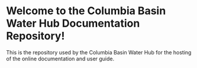 # Welcome to the Columbia Basin Water Hub Documentation Repository!

This is the repository used by the Columbia Basin Water Hub for the hosting of the online documentation and user guide.

